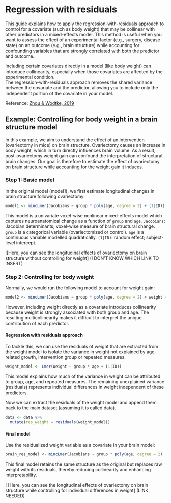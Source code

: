 # Regression with residuals

This guide explains how to apply the regression-with-residuals approach to control for a covariate (such as body weight) that may be collinear with other predictors in a mixed-effects model. This method is useful when you want to assess the effect of an experimental factor (e.g., surgery, disease state) on an outcome (e.g., brain structure) while accounting for confounding variables that are strongly correlated with both the predictor and outcome.

Including certain covariates directly in a model (like body weight) can introduce collinearity, especially when those covariates are affected by the experimental condition.  
The regression-with-residuals approach removes the shared variance between the covariate and the predictor, allowing you to include only the independent portion of the covariate in your model.

Reference: [Zhou & Wodtke, 2019](https://www.cambridge.org/core/journals/political-analysis/article/regressionwithresiduals-method-for-estimating-controlled-direct-effects/EA081ACCE12BD0C5BA9A59C414F6D411)


## Example: Controlling for body weight in a brain structure model

In this example, we aim to understand the effect of an intervention (ovariectomy in mice) on brain structure. Ovariectomy causes an increase in body weight, which in turn directly influences brain volume. As a result, post-ovariectomy weight gain can confound the interpretation of structural brain changes. Our goal is therefore to estimate the effect of ovariectomy on brain structure while accounting for the weight gain it induces.

### Step 1: Basic model

In the original model (model1), we first estimate longitudinal changes in brain structure following ovariectomy: 

```r
model1 <- mincLmer(Jacobians ~ group * poly(age, degree = 2) + (1|ID))
```

This model is a univariate voxel-wise nonlinear mixed-effects model which captures neuroanatomical change as a function of ```group``` and ```age```. 
```Jacobians```: Jacobian determinants; voxel-wise measure of brain structural change. 
```group``` is a categorical variable (ovariectomized or control).
```age``` is a continuous variable modelled quadratically.
```(1|ID)```: random effect; subject-level intercept.

![Here, you can see the longitudinal effects of ovariectomy on brain structure without controlling for weight] (I DON'T KNOW WHICH LINK TO INSERT)

### Step 2: Controlling for body weight

Normally, we would run the following model to account for weight gain:    

```r
model2 <- mincLmer(Jacobians ~ group * poly(age, degree = 2) + weight + (1|ID))
```

However, including weight directly as a covariate introduces collinearity because weight is strongly associated with both group and age. The resulting multicollinearity makes it difficult to interpret the unique contribution of each predictor.

#### Regression with residuals approach

To tackle this, we can use the residuals of weight that are extracted from the weight model to isolate the variance in weight not explained by age-related growth, intervention group or repeated measures.

```r
weight_model <- Lmer(Weight ~ group * age + (1|ID))
```

This model explains how much of the variance in weight can be attributed to group, age, and repeated measures. The remaining unexplained variance (residuals) represents individual differences in weight independent of these predictors.

Now we can extract the residuals of the weight model and append them back to the main dataset (assuming it is called data). 

```r
data <- data %>%
  mutate(res_weight = residuals(weight_model))
```

#### Final model

Use the residualized weight variable as a covariate in your brain model:

```r
brain_res_model <- mincLmer(Jacobians ~ group * poly(age, degree = 2) + res_weight + (1|ID))
```

This final model retains the same structure as the original but replaces raw weight with its residuals, thereby reducing collinearity and enhancing interpretability.

! [Here, you can see the longitudinal effects of ovariectomy on brain structure while controlling for individual differences in weight] (LINK NEEDED)


